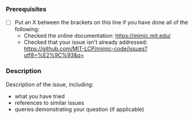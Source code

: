 ### Prerequisites

* [ ] Put an X between the brackets on this line if you have done all of the following:
    * Checked the online documentation: https://mimic.mit.edu/
    * Checked that your issue isn't already addressed: https://github.com/MIT-LCP/mimic-code/issues?utf8=%E2%9C%93&q=

### Description

Description of the issue, including:
* what you have tried
* references to similar issues
* queries demonstrating your question (if applicable)